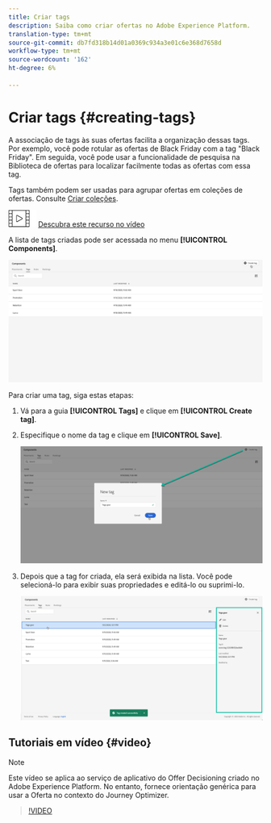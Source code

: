 ```yaml
---
title: Criar tags
description: Saiba como criar ofertas no Adobe Experience Platform.
translation-type: tm+mt
source-git-commit: db7fd318b14d01a0369c934a3e01c6e368d7658d
workflow-type: tm+mt
source-wordcount: '162'
ht-degree: 6%

---
```


# Criar tags {#creating-tags}

A associação de tags às suas ofertas facilita a organização dessas tags. Por exemplo, você pode rotular as ofertas de Black Friday com a tag &quot;Black Friday&quot;. Em seguida, você pode usar a funcionalidade de pesquisa na Biblioteca de ofertas para localizar facilmente todas as ofertas com essa tag.

Tags também podem ser usadas para agrupar ofertas em coleções de ofertas. Consulte [Criar coleções](../offer-library/creating-collections.md).

![](../../assets/do-not-localize/how-to-video.png) [Descubra este recurso no vídeo](#video)

A lista de tags criadas pode ser acessada no menu **[!UICONTROL Components]**.

![](../../assets/tags_list.png)

Para criar uma tag, siga estas etapas:

1. Vá para a guia **[!UICONTROL Tags]** e clique em **[!UICONTROL Create tag]**.

1. Especifique o nome da tag e clique em **[!UICONTROL Save]**.

   ![](../../assets/tags_create.png)

1. Depois que a tag for criada, ela será exibida na lista. Você pode selecioná-lo para exibir suas propriedades e editá-lo ou suprimi-lo.

   ![](../../assets/tags_created.png)

## Tutoriais em vídeo {#video}

>[!NOTE]
>
>Este vídeo se aplica ao serviço de aplicativo do Offer Decisioning criado no Adobe Experience Platform. No entanto, fornece orientação genérica para usar a Oferta no contexto do Journey Optimizer.

>[!VIDEO](https://video.tv.adobe.com/v/329374?quality=12)
